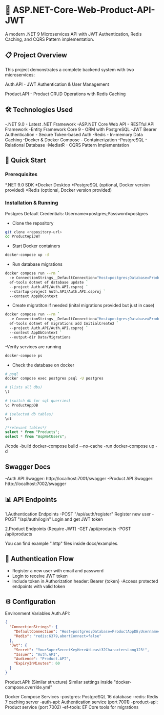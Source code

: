 # 🚀 ASP.NET-Core-Web-Product-API-JWT

A modern .NET 9 Microservices API with JWT Authentication, Redis Caching, and CQRS Pattern implementation.

## 📋 Project Overview
This project demonstrates a complete backend system with two microservices:

Auth.API - JWT Authentication & User Management

Product.API - Product CRUD Operations with Redis Caching

## 🛠️ Technologies Used
-.NET 9.0 - Latest .NET Framework
-ASP.NET Core Web API - RESTful API Framework
-Entity Framework Core 9 - ORM with PostgreSQL
-JWT Bearer Authentication - Secure Token-based Auth
-Redis - In-memory Data Caching
-Docker & Docker Compose - Containerization
-PostgreSQL - Relational Database
-MediatR - CQRS Pattern Implementation

## 🚀 Quick Start
### Prerequisites
*.NET 9.0 SDK
*Docker Desktop
*PostgreSQL (optional, Docker version provided)
*Redis (optional, Docker version provided)

### Installation & Running
Postgres Default Credentials: Username=postgres;Password=postgres

- Clone the repository
```bash
git clone <repository-url>
cd ProductApiJWT
```

- Start Docker containers
```bash
docker-compose up -d
```
- Run database migrations
```bash 
docker compose run --rm `
  -e ConnectionStrings__DefaultConnection="Host=postgres;Database=ProductAppDB;Username=postgres;Password=postgres" `
  ef-tools dotnet ef database update `
  --project Auth.API/Auth.API.csproj `
  --startup-project Auth.API/Auth.API.csproj `
  --context AppDbContext
```

- Create migratiton if needed (inital migrations provided but just in case)
```bash
docker compose run --rm `
  -e ConnectionStrings__DefaultConnection="Host=postgres;Database=ProductAppDB;Username=postgres;Password=postgres" `
  ef-tools dotnet ef migrations add InitialCreate2 `
  --project Auth.API/Auth.API.csproj `
  --context AppDbContext `
  --output-dir Data/Migrations
```

-Verify services are running
```bash 
docker-compose ps
```

- Check the database on docker
```bash
# psql
docker compose exec postgres psql -U postgres

# (lists all dbs)
\l 

# (switch db for sql querries)
\c ProductAppDB 

# (selected db tables)
\dt 
```
```sql
/*relevant tables*/
select * from "Products";
select * from "AspNetUsers";
```

//code
-build
docker-compose build --no-cache
-run
docker-compose up -d


## Swagger Docs
-Auth API Swagger: http://localhost:7001/swagger
-Product API Swagger: http://localhost:7002/swagger

## 📊 API Endpoints
1.Authentication Endpoints
-POST	"/api/auth/register"	Register new user
-POST	"/api/auth/login"	    Login and get JWT token

2.Product Endpoints (Require JWT)
-GET	/api/products
-POST	/api/products

You can find example ".http" files inside docs/examples.

## 🔐 Authentication Flow
- Register a new user with email and password
- Login to receive JWT token
- Include token in Authorization header: Bearer {token}
-Access protected endpoints with valid token

## ⚙️ Configuration
Environment Variables
Auth.API:

```json
{
  "ConnectionStrings": {
    "DefaultConnection": "Host=postgres;Database=ProductAppDB;Username=postgres;Password=postgres",
    "Redis": "redis:6379,abortConnect=false"
  },
  "Jwt": {
    "Secret": "YourSuperSecretKeyHereAtLeast32CharactersLong123!",
    "Issuer": "Auth.API",
    "Audience": "Product.API",
    "ExpiryInMinutes": 60
  }
}
```

Product.API: (Similar structure)
Similar settings inside "docker-compose.override.yml"

Docker Compose Services
-postgres: PostgreSQL 16 database
-redis: Redis 7 caching server
-auth-api: Authentication service (port 7001)
-product-api: Product service (port 7002)
-ef-tools: EF Core tools for migrations